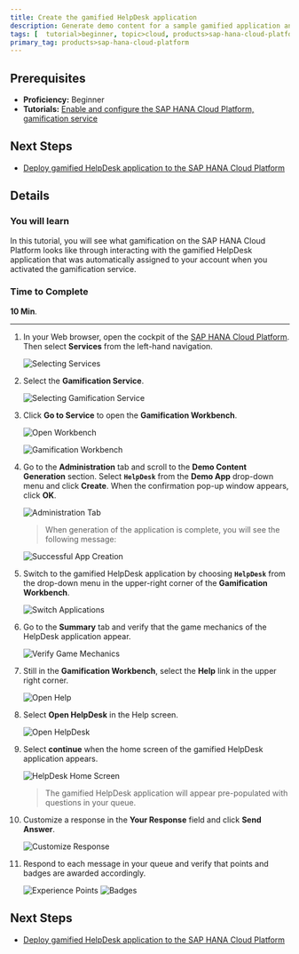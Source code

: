 ```yaml
---
title: Create the gamified HelpDesk application
description: Generate demo content for a sample gamified application and use the application.
tags: [  tutorial>beginner, topic>cloud, products>sap-hana-cloud-platform ]
primary_tag: products>sap-hana-cloud-platform
---
```

## Prerequisites  
 - **Proficiency:** Beginner
 - **Tutorials:** [Enable and configure the SAP HANA Cloud Platform, gamification service](http://go.sap.com/developer/tutorials/hcp-gamification-service-enable.html)

## Next Steps
 - [Deploy gamified HelpDesk application to the SAP HANA Cloud Platform](http://go.sap.com/developer/tutorials/hcp-deploy-gamified-application.html)

## Details
### You will learn  
In this tutorial, you will see what gamification on the SAP HANA Cloud Platform looks like through interacting with the gamified HelpDesk application that was automatically assigned to your account when you activated the gamification service.

### Time to Complete
**10 Min**.

---

1. In your Web browser, open the cockpit of the [SAP HANA Cloud Platform](https://account.hanatrial.ondemand.com/cockpit). Then select **Services** from the left-hand navigation.

    ![Selecting Services](1.png)

2. Select the **Gamification Service**.

    ![Selecting Gamification Service](2.png)

3. Click **Go to Service** to open the **Gamification Workbench**.

    ![Open Workbench](3.png)

    ![Gamification Workbench](4.png)

4. Go to the **Administration** tab and scroll to the **Demo Content Generation** section. Select **`HelpDesk`** from the **Demo App** drop-down menu and click **Create**. When the confirmation pop-up window appears, click **OK**.

    ![Administration Tab](5.png)

    > When generation of the application is complete, you will see the following message:

    ![Successful App Creation](6.png)

5. Switch to the gamified HelpDesk application by choosing **`HelpDesk`** from the drop-down menu in the upper-right corner of the **Gamification Workbench**.

    ![Switch Applications](7.png)

6. Go to the **Summary** tab and verify that the game mechanics of the HelpDesk application appear.

    ![Verify Game Mechanics](8.png)

7. Still in the **Gamification Workbench**, select the **Help** link in the upper right corner.

    ![Open Help](9.png)

8. Select **Open HelpDesk** in the Help screen.

    ![Open HelpDesk](10.png)

9. Select **continue** when the home screen of the gamified HelpDesk application appears.

    ![HelpDesk Home Screen](11.png)

    > The gamified HelpDesk application will appear pre-populated with questions in your queue.

10. Customize a response in the **Your Response** field and click **Send Answer**.

    ![Customize Response](12.png)

11. Respond to each message in your queue and verify that points and badges are awarded accordingly.

    ![Experience Points](13.png)
    ![Badges](14.png)

## Next Steps
 - [Deploy gamified HelpDesk application to the SAP HANA Cloud Platform](http://go.sap.com/developer/tutorials/hcp-deploy-gamified-application.html)
